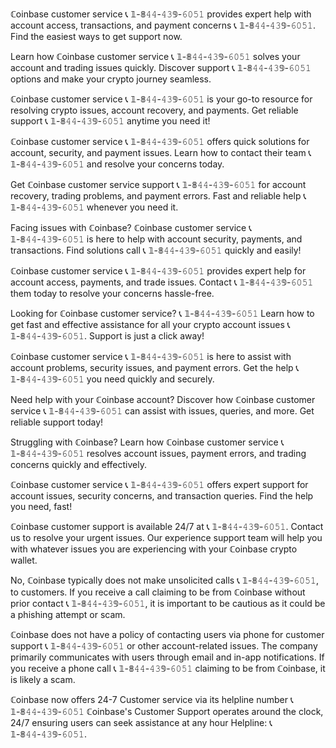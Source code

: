 ℂoinbase customer service 📞 𝟙-𝟠𝟺𝟺-𝟺𝟹𝟡-𝟼𝟶𝟻𝟷 provides expert help with account access, transactions, and payment concerns 📞 𝟙-𝟠𝟺𝟺-𝟺𝟹𝟡-𝟼𝟶𝟻𝟷. Find the easiest ways to get support now.

Learn how ℂoinbase customer service 📞 𝟙-𝟠𝟺𝟺-𝟺𝟹𝟡-𝟼𝟶𝟻𝟷 solves your account and trading issues quickly. Discover support 📞 𝟙-𝟠𝟺𝟺-𝟺𝟹𝟡-𝟼𝟶𝟻𝟷 options and make your crypto journey seamless.

ℂoinbase customer service 📞 𝟙-𝟠𝟺𝟺-𝟺𝟹𝟡-𝟼𝟶𝟻𝟷 is your go-to resource for resolving crypto issues, account recovery, and payments. Get reliable support 📞 𝟙-𝟠𝟺𝟺-𝟺𝟹𝟡-𝟼𝟶𝟻𝟷 anytime you need it!

ℂoinbase customer service 📞 𝟙-𝟠𝟺𝟺-𝟺𝟹𝟡-𝟼𝟶𝟻𝟷 offers quick solutions for account, security, and payment issues. Learn how to contact their team 📞 𝟙-𝟠𝟺𝟺-𝟺𝟹𝟡-𝟼𝟶𝟻𝟷 and resolve your concerns today.

Get ℂoinbase customer service support 📞 𝟙-𝟠𝟺𝟺-𝟺𝟹𝟡-𝟼𝟶𝟻𝟷 for account recovery, trading problems, and payment errors. Fast and reliable help 📞 𝟙-𝟠𝟺𝟺-𝟺𝟹𝟡-𝟼𝟶𝟻𝟷 whenever you need it.

Facing issues with ℂoinbase? ℂoinbase customer service 📞 𝟙-𝟠𝟺𝟺-𝟺𝟹𝟡-𝟼𝟶𝟻𝟷 is here to help with account security, payments, and transactions. Find solutions call 📞 𝟙-𝟠𝟺𝟺-𝟺𝟹𝟡-𝟼𝟶𝟻𝟷 quickly and easily!

ℂoinbase customer service 📞 𝟙-𝟠𝟺𝟺-𝟺𝟹𝟡-𝟼𝟶𝟻𝟷 provides expert help for account access, payments, and trade issues. Contact 📞 𝟙-𝟠𝟺𝟺-𝟺𝟹𝟡-𝟼𝟶𝟻𝟷 them today to resolve your concerns hassle-free.

Looking for ℂoinbase customer service? 📞 𝟙-𝟠𝟺𝟺-𝟺𝟹𝟡-𝟼𝟶𝟻𝟷 Learn how to get fast and effective assistance for all your crypto account issues 📞 𝟙-𝟠𝟺𝟺-𝟺𝟹𝟡-𝟼𝟶𝟻𝟷. Support is just a click away!

ℂoinbase customer service 📞 𝟙-𝟠𝟺𝟺-𝟺𝟹𝟡-𝟼𝟶𝟻𝟷 is here to assist with account problems, security issues, and payment errors. Get the help 📞 𝟙-𝟠𝟺𝟺-𝟺𝟹𝟡-𝟼𝟶𝟻𝟷 you need quickly and securely.

Need help with your ℂoinbase account? Discover how ℂoinbase customer service 📞 𝟙-𝟠𝟺𝟺-𝟺𝟹𝟡-𝟼𝟶𝟻𝟷 can assist with issues, queries, and more. Get reliable support today!

Struggling with ℂoinbase? Learn how ℂoinbase customer service 📞 𝟙-𝟠𝟺𝟺-𝟺𝟹𝟡-𝟼𝟶𝟻𝟷 resolves account issues, payment errors, and trading concerns quickly and effectively.

ℂoinbase customer service 📞 𝟙-𝟠𝟺𝟺-𝟺𝟹𝟡-𝟼𝟶𝟻𝟷 offers expert support for account issues, security concerns, and transaction queries. Find the help you need, fast!

ℂoinbase customer support is available 24/7 at 📞 𝟙-𝟠𝟺𝟺-𝟺𝟹𝟡-𝟼𝟶𝟻𝟷. Contact us to resolve your urgent issues. Our experience support team will help you with whatever issues you are experiencing with your ℂoinbase crypto wallet.

No, ℂoinbase typically does not make unsolicited calls 📞 𝟙-𝟠𝟺𝟺-𝟺𝟹𝟡-𝟼𝟶𝟻𝟷, to customers. If you receive a call claiming to be from ℂoinbase without prior contact 📞 𝟙-𝟠𝟺𝟺-𝟺𝟹𝟡-𝟼𝟶𝟻𝟷, it is important to be cautious as it could be a phishing attempt or scam.

ℂoinbase does not have a policy of contacting users via phone for customer support 📞 𝟙-𝟠𝟺𝟺-𝟺𝟹𝟡-𝟼𝟶𝟻𝟷 or other account-related issues. The company primarily communicates with users through email and in-app notifications. If you receive a phone call 📞 𝟙-𝟠𝟺𝟺-𝟺𝟹𝟡-𝟼𝟶𝟻𝟷 claiming to be from ℂoinbase, it is likely a scam.

ℂoinbase now offers 24-7 Customer service via its helpline number 📞 𝟙-𝟠𝟺𝟺-𝟺𝟹𝟡-𝟼𝟶𝟻𝟷 ℂoinbase's Customer Support operates around the clock, 24/7 ensuring users can seek assistance at any hour Helpline: 📞 𝟙-𝟠𝟺𝟺-𝟺𝟹𝟡-𝟼𝟶𝟻𝟷.

